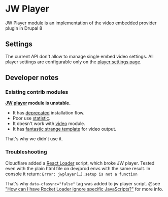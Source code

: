 # JW Player
JW Player module is an implementation of the video embedded provider plugin in Drupal 8

## Settings
The current API don't allow to manage single embed video settings.
All player settings are configurable only on the [player settings page][https://dashboard.jwplayer.com/#/players/list].

## Developer notes
### Existing contrib modules
**[JW player][https://www.drupal.org/project/jw_player] module is unstable.**
- It has [deprecated][https://www.drupal.org/project/jw_player/issues/2838866] installation flow.
- Poor use [statistic][https://www.drupal.org/project/usage/jw_player].
- It doesn't work with [video][https://www.drupal.org/project/video] module.
- It has [fantastic strange template][https://git.drupalcode.org/project/video/blob/8.x-2.x/templates/video-player-formatter.html.twig] for video output.

That's why we didn't use it.

### Troubleshooting
Cloudflare added a [React Loader][https://support.cloudflare.com/hc/en-us/articles/200168056-What-does-Rocket-Loader-do-] script, which broke JW player.
Tested even with the plain html file on dev/prod envs with the same result.
In console it return:
```Error: jwplayer(…).setup is not a function```

That's why ```data-cfasync="false"``` tag was added to jw player script.
@see ["How can I have Rocket Loader ignore specific JavaScripts?"][https://support.cloudflare.com/hc/en-us/articles/200169436-How-can-I-have-Rocket-Loader-ignore-specific-JavaScripts-] for more info.

[https://www.drupal.org/project/jw_player]: https://www.drupal.org/project/jw_player
[https://www.drupal.org/project/jw_player/issues/2838866]: https://www.drupal.org/project/jw_player/issues/2838866
[https://www.drupal.org/project/usage/jw_player]: https://www.drupal.org/project/usage/jw_player
[https://www.drupal.org/project/video]: https://www.drupal.org/project/video
[https://git.drupalcode.org/project/video/blob/8.x-2.x/templates/video-player-formatter.html.twig]: https://git.drupalcode.org/project/video/blob/8.x-2.x/templates/video-player-formatter.html.twig
[https://dashboard.jwplayer.com/#/players/list]: https://dashboard.jwplayer.com/#/players/list
[https://support.cloudflare.com/hc/en-us/articles/200168056-What-does-Rocket-Loader-do-]: https://support.cloudflare.com/hc/en-us/articles/200168056-What-does-Rocket-Loader-do-
[https://support.cloudflare.com/hc/en-us/articles/200169436-How-can-I-have-Rocket-Loader-ignore-specific-JavaScripts-]: https://support.cloudflare.com/hc/en-us/articles/200169436-How-can-I-have-Rocket-Loader-ignore-specific-JavaScripts-
